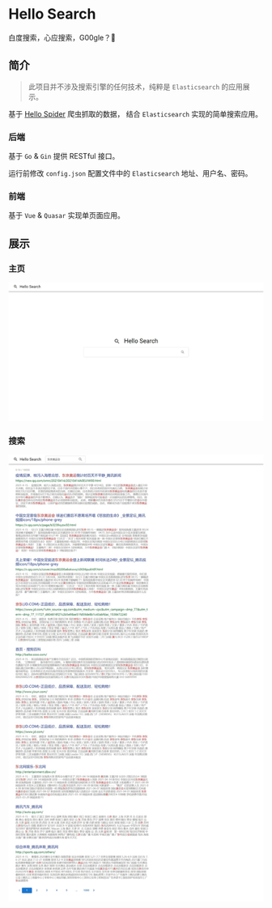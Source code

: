 # Hello Search
白度搜索，心应搜索，G00gle？🤣

## 简介
> 此项目并不涉及搜索引擎的任何技术，纯粹是 ```Elasticsearch``` 的应用展示。

基于 [Hello Spider](https://github.com/Hansin1997/hellospider) 爬虫抓取的数据，
结合 ```Elasticsearch``` 实现的简单搜索应用。

### 后端
基于 ```Go``` & ```Gin``` 提供 RESTful 接口。

运行前修改 ```config.json``` 配置文件中的 ```Elasticsearch``` 地址、用户名、密码。

### 前端
基于 ```Vue``` & ```Quasar``` 实现单页面应用。

## 展示
### 主页
![主页](docs/img/home.jpeg?raw=true)

### 搜索
![搜索](docs/img/search.jpeg?raw=true)